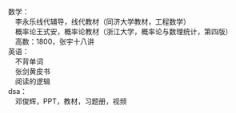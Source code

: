 &emsp;数学：<br>
&emsp;&emsp;李永乐线代辅导，线代教材（同济大学教材，工程数学）<br>
&emsp;&emsp;概率论王式安，概率论教材（浙江大学，概率论与数理统计，第四版）<br>
&emsp;&emsp;高数：1800，张宇十八讲<br>
&emsp;英语：<br>
&emsp;&emsp;不背单词<br>
&emsp;&emsp;张剑黄皮书<br>
&emsp;&emsp;阅读的逻辑<br>
&emsp;dsa：<br>
&emsp;&emsp;邓俊辉，PPT，教材，习题册，视频
